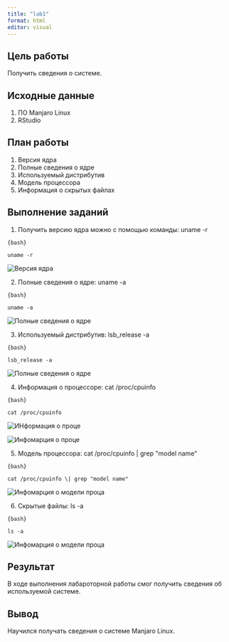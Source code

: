 ```yaml
---
title: "lab1"
format: html
editor: visual
---
```


## Цель работы 
Получить сведения о системе.

## Исходные данные
1. ПО Manjaro Linux
2. RStudio

## План работы
1. Версия ядра
2. Полные сведения о ядре
3. Используемый дистрибутив
4. Модель процессора
5. Информация о скрытых файлах


## Выполнение заданий

1. Получить версию ядра можно с помощью команды: uname -r
```
{bash}

uname -r
```
![Версия ядра](https://github.com/Smipos/Sistemi_auth_and_defend/lab1/screenshots//uname_r.png)

2. Полные сведения о ядре: uname -a
```
{bash}

uname -a
```

![Полные сведения о ядре](https://github.com/Smipos/Sistemi_auth_and_defend/lab1/screenshots//uname_a.png)

3. Используемый дистрибутив: lsb_release -a
```
{bash}

lsb_release -a
```
![Полные сведения о ядре](https://github.com/Smipos/Sistemi_auth_and_defend/blob/main/img_lab1/lsb_release_a.png)

4. Информация о процессоре: cat /proc/cpuinfo
```
{bash}

cat /proc/cpuinfo
```
![ИНформация о проце](https://github.com/Smipos/Sistemi_auth_and_defend/blob/main/img_lab1/cpu_info.png)

![Инфомарция о проце](https://github.com/Smipos/Sistemi_auth_and_defend/blob/main/img_lab1/cpu_info_2.png)

5. Модель процессора: cat /proc/cpuinfo \| grep "model name"
```
{bash}

cat /proc/cpuinfo \| grep "model name"
```
![Инфомарция о модели проца](https://github.com/Smipos/Sistemi_auth_and_defend/blob/main/img_lab1/grep_model.png)

6. Скрытые файлы: ls -a
```
{bash}

ls -a
```
![Инфомарция о модели проца](https://github.com/Smipos/Sistemi_auth_and_defend/blob/main/img_lab1/ls_a.png)

## Результат
В ходе выполнения лабароторной работы смог получить сведения об используемой системе.

## Вывод
Научился получать сведения о системе Manjaro Linux.
